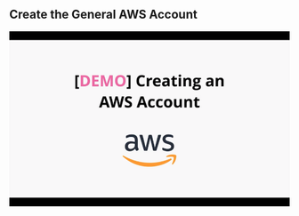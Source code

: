 ## Create the General AWS Account

![Demo](https://github.com/lc-eu2cloud/POC-Projects/blob/main/cantrill/course_projects/SAP-C01/mini/Course-AWS-Accounts/creating_AWS_Account.png)
